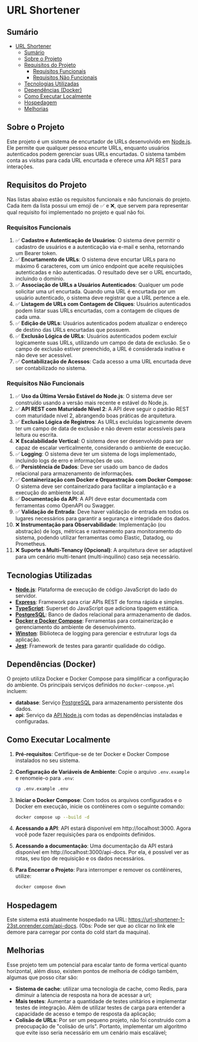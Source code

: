 # URL Shortener

## Sumário

- [URL Shortener](#url-shortener)
  - [Sumário](#sumário)
  - [Sobre o Projeto](#sobre-o-projeto)
  - [Requisitos do Projeto](#requisitos-do-projeto)
    - [Requisitos Funcionais](#requisitos-funcionais)
    - [Requisitos Não Funcionais](#requisitos-não-funcionais)
  - [Tecnologias Utilizadas](#tecnologias-utilizadas)
  - [Dependências (Docker)](#dependências-docker)
  - [Como Executar Localmente](#como-executar-localmente)
  - [Hospedagem](#hospedagem)
  - [Melhorias](#melhorias)

## Sobre o Projeto

Este projeto é um sistema de encurtador de URLs desenvolvido em [Node.js](https://nodejs.org/en). Ele permite que qualquer pessoa encurte URLs, enquanto usuários autenticados podem gerenciar suas URLs encurtadas. O sistema também conta as visitas para cada URL encurtada e oferece uma API REST para interações.

## Requisitos do Projeto

Nas listas abaixo estão os requisitos funcionais e não funcionais do projeto. Cada item da lista possui um emoji de :white_check_mark: e :x:, que servem para representar qual requisito foi implementado no projeto e qual não foi.

### Requisitos Funcionais

1. :white_check_mark: **Cadastro e Autenticação de Usuários**: O sistema deve permitir o cadastro de usuários e a autenticação via e-mail e senha, retornando um Bearer token.
2. :white_check_mark: **Encurtamento de URLs**: O sistema deve encurtar URLs para no máximo 6 caracteres, com um único endpoint que aceite requisições autenticadas e não autenticadas. O resultado deve ser o URL encurtado, incluindo o domínio.
3. :white_check_mark: **Associação de URLs a Usuários Autenticados**: Qualquer um pode solicitar uma url encurtada. Quando uma URL é encurtada por um usuário autenticado, o sistema deve registrar que a URL pertence a ele.
4. :white_check_mark: **Listagem de URLs com Contagem de Cliques**: Usuários autenticados podem listar suas URLs encurtadas, com a contagem de cliques de cada uma.
5. :white_check_mark: **Edição de URLs**: Usuários autenticados podem atualizar o endereço de destino das URLs encurtadas que possuem.
6. :white_check_mark: **Exclusão Lógica de URLs**: Usuários autenticados podem excluir logicamente suas URLs, utilizando um campo de data de exclusão. Se o campo de exclusão estiver preenchido, a URL é considerada inativa e não deve ser acessível.
7. :white_check_mark: **Contabilização de Acessos**: Cada acesso a uma URL encurtada deve ser contabilizado no sistema.

### Requisitos Não Funcionais

1. :white_check_mark: **Uso da Última Versão Estável do Node.js**: O sistema deve ser construído usando a versão mais recente e estável do Node.js.
2. :white_check_mark: **API REST com Maturidade Nível 2**: A API deve seguir o padrão REST com maturidade nível 2, abrangendo boas práticas de arquitetura.
3. :white_check_mark: **Exclusão Lógica de Registros**: As URLs excluídas logicamente devem ter um campo de data de exclusão e não devem estar acessíveis para leitura ou escrita.
4. :x: **Escalabilidade Vertical**: O sistema deve ser desenvolvido para ser capaz de escalar verticalmente, considerando o ambiente de execução.
5. :white_check_mark: **Logging**: O sistema deve ter um sistema de logs implementado, incluindo logs de erro e informações de uso.
6. :white_check_mark: **Persistência de Dados**: Deve ser usado um banco de dados relacional para armazenamento de informações.
7. :white_check_mark: **Containerização com Docker e Orquestração com Docker Compose**: O sistema deve ser containerizado para facilitar a implantação e a execução do ambiente local.
8. :white_check_mark: **Documentação da API**: A API deve estar documentada com ferramentas como OpenAPI ou Swagger.
9. :white_check_mark: **Validação de Entrada**: Deve haver validação de entrada em todos os lugares necessários para garantir a segurança e integridade dos dados.
10. :x: **Instrumentação para Observabilidade**: Implementação (ou abstração) de logs, métricas e rastreamento para monitoramento do sistema, podendo utilizar ferramentas como Elastic, Datadog, ou Prometheus.
11. :x: **Suporte a Multi-Tenancy (Opcional)**: A arquitetura deve ser adaptável para um cenário multi-tenant (multi-inquilino) caso seja necessário.

## Tecnologias Utilizadas

- **[Node.js](https://nodejs.org/en)**: Plataforma de execução de código JavaScript do lado do servidor.
- **[Express](https://expressjs.com/)**: Framework para criar APIs REST de forma rápida e simples.
- **[TypeScript](https://www.typescriptlang.org/)**: Superset do JavaScript que adiciona tipagem estática.
- **[PostgreSQL](https://www.postgresql.org/)**: Banco de dados relacional para armazenamento de dados.
- **[Docker e Docker Compose](https://www.docker.com/)**: Ferramentas para containerização e gerenciamento do ambiente de desenvolvimento.
- **[Winston](https://www.npmjs.com/package/winston)**: Biblioteca de logging para gerenciar e estruturar logs da aplicação.
- **[Jest](https://www.npmjs.com/package/jest)**: Framework de testes para garantir qualidade do código.

## Dependências (Docker)

O projeto utiliza Docker e Docker Compose para simplificar a configuração do ambiente. Os principais serviços definidos no `docker-compose.yml` incluem:

- **database**: Serviço [PostgreSQL](https://www.postgresql.org/) para armazenamento persistente dos dados.
- **api**: Serviço da [API Node.js](https://nodejs.org/en) com todas as dependências instaladas e configuradas.

## Como Executar Localmente

1. **Pré-requisitos**: Certifique-se de ter Docker e Docker Compose instalados no seu sistema.

2. **Configuração de Variáveis de Ambiente**: Copie o arquivo `.env.example` e renomeie-o para `.env`:

   ```bash
   cp .env.example .env

   ```

3. **Iniciar o Docker Compose**: Com todos os arquivos configurados e o Docker em execução, inicie os contêineres com o seguinte comando:

   ```bash
   docker compose up --build -d

   ```

4. **Acessando a API**: API estará disponível em http://localhost:3000. Agora você pode fazer requisições para os endpoints definidos.

5. **Acessando a documentação**: Uma documentação da API estará disponível em http://localhost:3000/api-docs. Por ela, é possível ver as rotas, seu tipo de requisição e os dados necessários.

6. **Para Encerrar o Projeto**: Para interromper e remover os contêineres, utilize:

   ```bash
   docker compose down

   ```

## Hospedagem

Este sistema está atualmente hospedado na URL: https://url-shortener-1-23st.onrender.com/api-docs. (Obs: Pode ser que ao clicar no link ele demore para carregar por conta do cold start da maquina).

## Melhorias

Esse projeto tem um potencial para escalar tanto de forma vertical quanto horizontal, além disso, existem pontos de melhoria de código também, algumas que posso citar são:

- **Sistema de cache**: utilizar uma tecnologia de cache, como Redis, para diminuir a latencia de resposta na hora de acessar a url;
- **Mais testes**: Aumentar a quantidade de testes unitários e implementar testes de integração. Além de utilizar testes de carga para entender a capacidade de acesso e tempo de resposta da aplicação;
- **Colisão de URLs**: Por ser um pequeno projeto, não foi construido com a preocupação de "colisão de urls". Portanto, implementar um algoritmo que evite isso seria necessário em um cenário mais escalável;
